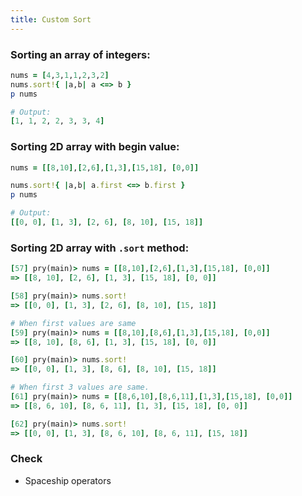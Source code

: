```yaml
---
title: Custom Sort
---
```


### Sorting an array of integers:
```rb
nums = [4,3,1,1,2,3,2]
nums.sort!{ |a,b| a <=> b }
p nums

# Output:
[1, 1, 2, 2, 3, 3, 4]
```

### Sorting 2D array with begin value:
```rb
nums = [[8,10],[2,6],[1,3],[15,18], [0,0]]

nums.sort!{ |a,b| a.first <=> b.first }
p nums

# Output:
[[0, 0], [1, 3], [2, 6], [8, 10], [15, 18]]
```

### Sorting 2D array with `.sort` method:
```rb
[57] pry(main)> nums = [[8,10],[2,6],[1,3],[15,18], [0,0]]
=> [[8, 10], [2, 6], [1, 3], [15, 18], [0, 0]]

[58] pry(main)> nums.sort!
=> [[0, 0], [1, 3], [2, 6], [8, 10], [15, 18]]

# When first values are same
[59] pry(main)> nums = [[8,10],[8,6],[1,3],[15,18], [0,0]]
=> [[8, 10], [8, 6], [1, 3], [15, 18], [0, 0]]

[60] pry(main)> nums.sort!
=> [[0, 0], [1, 3], [8, 6], [8, 10], [15, 18]]

# When first 3 values are same.
[61] pry(main)> nums = [[8,6,10],[8,6,11],[1,3],[15,18], [0,0]]
=> [[8, 6, 10], [8, 6, 11], [1, 3], [15, 18], [0, 0]]

[62] pry(main)> nums.sort!
=> [[0, 0], [1, 3], [8, 6, 10], [8, 6, 11], [15, 18]]
```

### Check
- Spaceship operators
